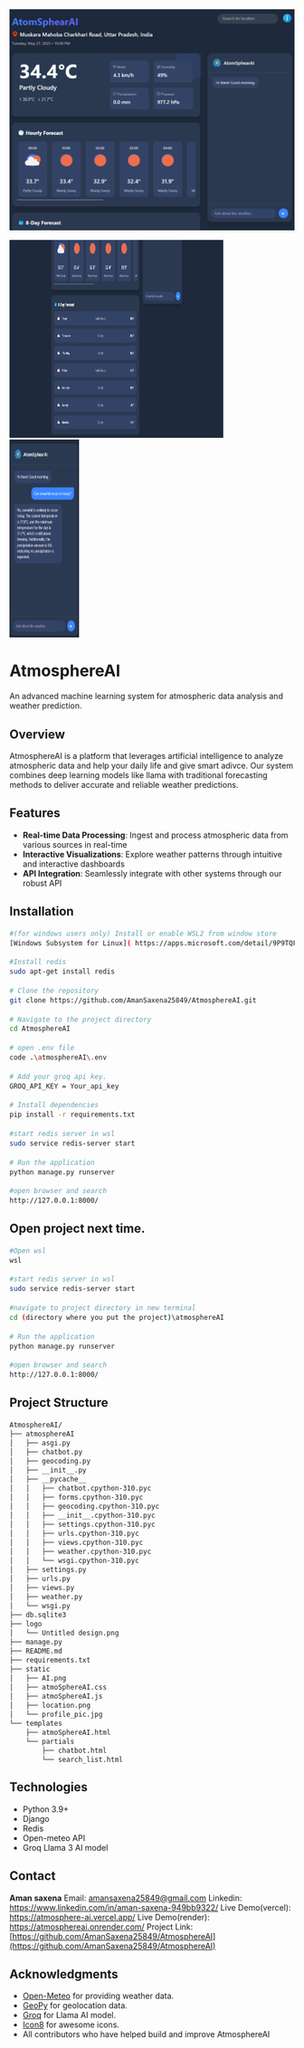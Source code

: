 <img src="logo/AtmosphereAI.png">
<p float="left">
  <img src="logo/AtmosphereAI2.png" width="75%" height="350px"/>
  <img src="logo/AtmosphereAI3.png" width="24.4%" height="350px"/>
</p>

# AtmosphereAI

An advanced machine learning system for atmospheric data analysis and weather prediction.

## Overview

AtmosphereAI is a platform that leverages artificial intelligence to analyze atmospheric data and help your daily life and give smart adivce. Our system combines deep learning models like llama with traditional forecasting methods to deliver accurate and reliable weather predictions.

## Features

- **Real-time Data Processing**: Ingest and process atmospheric data from various sources in real-time
- **Interactive Visualizations**: Explore weather patterns through intuitive and interactive dashboards
- **API Integration**: Seamlessly integrate with other systems through our robust API

## Installation

```bash
#(for windows users only) Install or enable WSL2 from window store
[Windows Subsystem for Linux]( https://apps.microsoft.com/detail/9P9TQF7MRM4R?hl=en-us&gl=IN&ocid=pdpshare )

#Install redis
sudo apt-get install redis

# Clone the repository
git clone https://github.com/AmanSaxena25849/AtmosphereAI.git

# Navigate to the project directory
cd AtmosphereAI

# open .env file 
code .\atmosphereAI\.env

# Add your groq api key.
GROQ_API_KEY = Your_api_key

# Install dependencies
pip install -r requirements.txt

#start redis server in wsl
sudo service redis-server start

# Run the application
python manage.py runserver

#open browser and search
http://127.0.0.1:8000/
```

## Open project next time.
```bash
#Open wsl
wsl

#start redis server in wsl
sudo service redis-server start

#navigate to project directory in new terminal
cd (directory where you put the project)\atmosphereAI

# Run the application
python manage.py runserver

#open browser and search
http://127.0.0.1:8000/
```


## Project Structure

```
AtmosphereAI/
├── atmosphereAI
│   ├── asgi.py
│   ├── chatbot.py
│   ├── geocoding.py
│   ├── __init__.py
│   ├── __pycache__
│   │   ├── chatbot.cpython-310.pyc
│   │   ├── forms.cpython-310.pyc
│   │   ├── geocoding.cpython-310.pyc
│   │   ├── __init__.cpython-310.pyc
│   │   ├── settings.cpython-310.pyc
│   │   ├── urls.cpython-310.pyc
│   │   ├── views.cpython-310.pyc
│   │   ├── weather.cpython-310.pyc
│   │   └── wsgi.cpython-310.pyc
│   ├── settings.py
│   ├── urls.py
│   ├── views.py
│   ├── weather.py
│   └── wsgi.py
├── db.sqlite3
├── logo
│   └── Untitled design.png
├── manage.py
├── README.md
├── requirements.txt
├── static
│   ├── AI.png
│   ├── atmoSphereAI.css
│   ├── atmoSphereAI.js
│   ├── location.png
│   └── profile_pic.jpg
└── templates
    ├── atmoSphereAI.html
    └── partials
        ├── chatbot.html
        └── search_list.html
```

## Technologies

- Python 3.9+
- Django
- Redis
- Open-meteo API
- Groq Llama 3 AI model


## Contact

**Aman saxena**
Email: amansaxena25849@gmail.com
Linkedin: https://www.linkedin.com/in/aman-saxena-949bb9322/
Live Demo(vercel): https://atmosphere-ai.vercel.app/
Live Demo(render): https://atmosphereai.onrender.com/
Project Link: [https://github.com/AmanSaxena25849/AtmosphereAI](https://github.com/AmanSaxena25849/AtmosphereAI)



## Acknowledgments

- [Open-Meteo](https://open-meteo.com/) for providing weather data.
- [GeoPy](https://pypi.org/project/geopy/) for geolocation data.
- [Groq](https://groq.com/) for Llama AI model.
- [Icon8](https://icons8.com/) for awesome icons.
- All contributors who have helped build and improve AtmosphereAI
